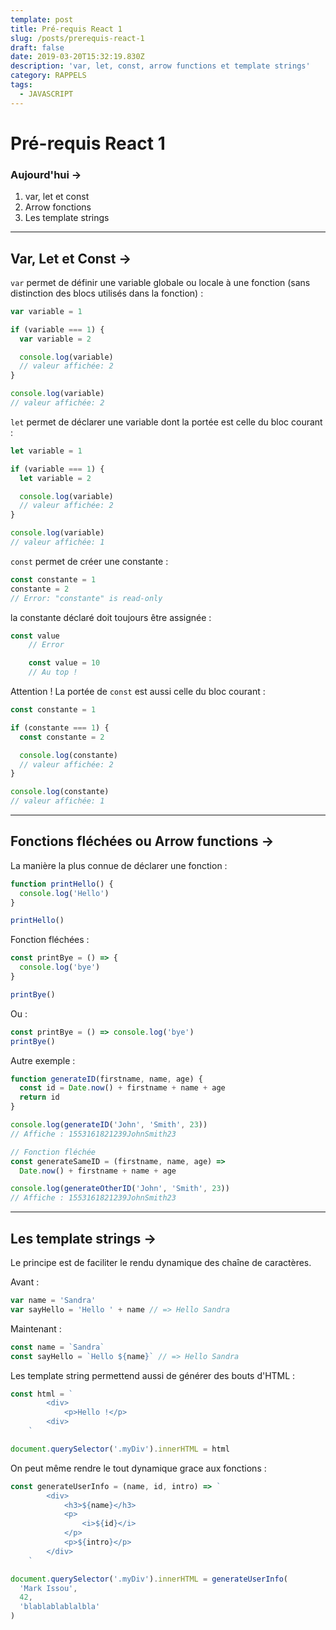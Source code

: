 ```yaml
---
template: post
title: Pré-requis React 1
slug: /posts/prerequis-react-1
draft: false
date: 2019-03-20T15:32:19.830Z
description: 'var, let, const, arrow functions et template strings'
category: RAPPELS
tags:
  - JAVASCRIPT
---
```

# Pré-requis React 1

### Aujourd'hui →

1. var, let et const
2. Arrow fonctions
3. Les template strings

---

## Var, Let et Const →

`var` permet de définir une variable globale ou locale à une fonction (sans distinction des blocs utilisés dans la fonction) :

```javascript
var variable = 1

if (variable === 1) {
  var variable = 2

  console.log(variable)
  // valeur affichée: 2
}

console.log(variable)
// valeur affichée: 2
```

`let` permet de déclarer une variable dont la portée est celle du bloc courant :

```javascript
let variable = 1

if (variable === 1) {
  let variable = 2

  console.log(variable)
  // valeur affichée: 2
}

console.log(variable)
// valeur affichée: 1
```

`const` permet de créer une constante :

```javascript
const constante = 1
constante = 2
// Error: "constante" is read-only
```

la constante déclaré doit toujours être assignée :

```javascript
const value
    // Error

    const value = 10
    // Au top !
```

Attention ! La portée de `const` est aussi celle du bloc courant :

```javascript
const constante = 1

if (constante === 1) {
  const constante = 2

  console.log(constante)
  // valeur affichée: 2
}

console.log(constante)
// valeur affichée: 1
```

---

## Fonctions fléchées ou Arrow functions →

La manière la plus connue de déclarer une fonction :

```javascript
function printHello() {
  console.log('Hello')
}

printHello()
```

Fonction fléchées :

```javascript
const printBye = () => {
  console.log('bye')
}

printBye()
```

Ou :

```javascript
const printBye = () => console.log('bye')
printBye()
```

Autre exemple :

```javascript
function generateID(firstname, name, age) {
  const id = Date.now() + firstname + name + age
  return id
}

console.log(generateID('John', 'Smith', 23))
// Affiche : 1553161821239JohnSmith23

// Fonction fléchée
const generateSameID = (firstname, name, age) =>
  Date.now() + firstname + name + age

console.log(generateOtherID('John', 'Smith', 23))
// Affiche : 1553161821239JohnSmith23
```

---

## Les template strings →

Le principe est de faciliter le rendu dynamique des chaîne de caractères.

Avant :

```javascript
var name = 'Sandra'
var sayHello = 'Hello ' + name // => Hello Sandra
```

Maintenant :

```javascript
const name = `Sandra`
const sayHello = `Hello ${name}` // => Hello Sandra
```

Les template string permettend aussi de générer des bouts d'HTML :

```javascript
const html = `
    	<div>
    		<p>Hello !</p>
    	<div>
    `

document.querySelector('.myDiv').innerHTML = html
```

On peut même rendre le tout dynamique grace aux fonctions :

```javascript
const generateUserInfo = (name, id, intro) => `
    	<div>
    		<h3>${name}</h3>
    		<p>
    			<i>${id}</i>
    		</p>
    		<p>${intro}</p>
    	</div>
    `

document.querySelector('.myDiv').innerHTML = generateUserInfo(
  'Mark Issou',
  42,
  'blablablablalbla'
)
```
